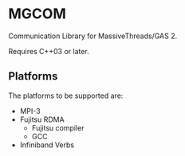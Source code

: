 
MGCOM
=====

Communication Library for MassiveThreads/GAS 2.

Requires C++03 or later.

Platforms
---------

The platforms to be supported are:

- MPI-3
- Fujitsu RDMA
    - Fujitsu compiler
    - GCC
- Infiniband Verbs

